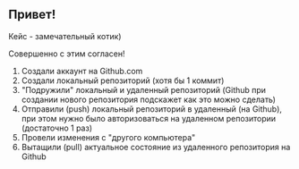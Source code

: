 ## Привет!

Кейс - замечательный котик)

Совершенно с этим согласен!

1. Создали аккаунт на Github.com
2. Создали локальный репозиторий (хотя бы 1 коммит)
3. "Подружили" локальный и удаленный репозиторий (Github при создании нового репозитория подскажет как это можно сделать)
4. Отправили (push) локальный репозиторий в удаленный (на Github), при этом нужно было авторизоваться на удаленном репозитории (достаточно 1 раз)
5. Провели изменения с "другого компьютера"
6. Вытащили (pull) актуальное состояние из удаленного репозитория на Github